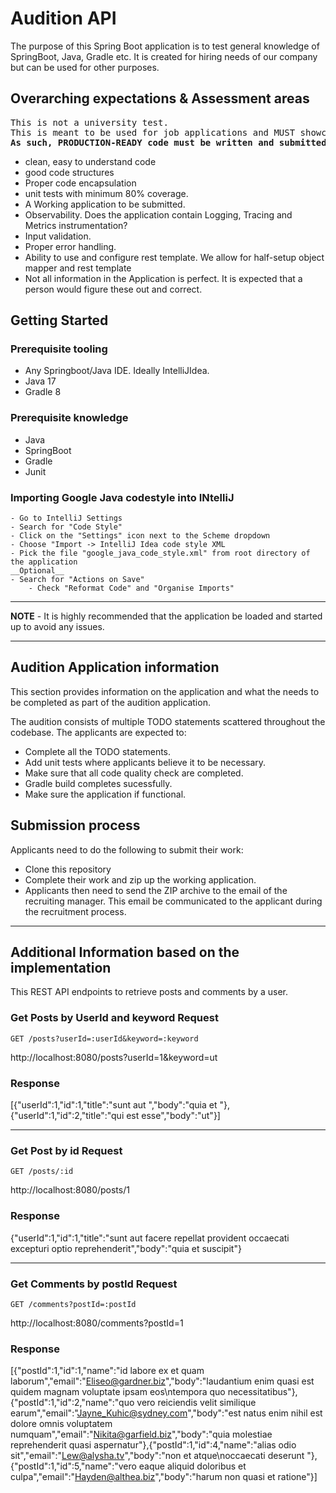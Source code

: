# Audition API

The purpose of this Spring Boot application is to test general knowledge of SpringBoot, Java, Gradle etc. It is created
for hiring needs of our company but can be used for other purposes.

## Overarching expectations & Assessment areas

<pre>
This is not a university test. 
This is meant to be used for job applications and MUST showcase your full skillset. 
<b>As such, PRODUCTION-READY code must be written and submitted. </b> 
</pre>

- clean, easy to understand code
- good code structures
- Proper code encapsulation
- unit tests with minimum 80% coverage.
- A Working application to be submitted.
- Observability. Does the application contain Logging, Tracing and Metrics instrumentation?
- Input validation.
- Proper error handling.
- Ability to use and configure rest template. We allow for half-setup object mapper and rest template
- Not all information in the Application is perfect. It is expected that a person would figure these out and correct.

## Getting Started

### Prerequisite tooling

- Any Springboot/Java IDE. Ideally IntelliJIdea.
- Java 17
- Gradle 8

### Prerequisite knowledge

- Java
- SpringBoot
- Gradle
- Junit

### Importing Google Java codestyle into INtelliJ

```
- Go to IntelliJ Settings
- Search for "Code Style"
- Click on the "Settings" icon next to the Scheme dropdown
- Choose "Import -> IntelliJ Idea code style XML
- Pick the file "google_java_code_style.xml" from root directory of the application
__Optional__
- Search for "Actions on Save"
    - Check "Reformat Code" and "Organise Imports"
```

---
**NOTE** -
It is highly recommended that the application be loaded and started up to avoid any issues.

---

## Audition Application information

This section provides information on the application and what the needs to be completed as part of the audition
application.

The audition consists of multiple TODO statements scattered throughout the codebase. The applicants are expected to:

- Complete all the TODO statements.
- Add unit tests where applicants believe it to be necessary.
- Make sure that all code quality check are completed.
- Gradle build completes sucessfully.
- Make sure the application if functional.

## Submission process

Applicants need to do the following to submit their work:

- Clone this repository
- Complete their work and zip up the working application.
- Applicants then need to send the ZIP archive to the email of the recruiting manager. This email be communicated to the
  applicant during the recruitment process.

  
---

## Additional Information based on the implementation

This REST API endpoints to retrieve posts and comments by a user.

### Get Posts by UserId and keyword Request

`GET /posts?userId=:userId&keyword=:keyword`

http://localhost:8080/posts?userId=1&keyword=ut

### Response

[{"userId":1,"id":1,"title":"sunt aut ","body":"quia et "},{"userId":1,"id":2,"title":"qui est esse","body":"ut"}]

---

### Get Post by id Request

`GET /posts/:id`

http://localhost:8080/posts/1

### Response

{"userId":1,"id":1,"title":"sunt aut facere repellat provident occaecati excepturi optio reprehenderit","body":"quia et
suscipit"}

---

### Get Comments by postId Request

`GET /comments?postId=:postId`

http://localhost:8080/comments?postId=1

### Response

[{"postId":1,"id":1,"name":"id labore ex et quam laborum","email":"Eliseo@gardner.biz","body":"laudantium enim quasi est quidem magnam voluptate ipsam eos\ntempora quo necessitatibus"},{"postId":1,"id":2,"name":"quo vero reiciendis velit similique earum","email":"Jayne_Kuhic@sydney.com","body":"est natus enim nihil est dolore omnis voluptatem numquam","email":"Nikita@garfield.biz","body":"quia molestiae reprehenderit quasi aspernatur"},{"postId":1,"id":4,"name":"alias odio sit","email":"Lew@alysha.tv","body":"non et atque\noccaecati deserunt "},{"postId":1,"id":5,"name":"vero eaque aliquid doloribus et culpa","email":"Hayden@althea.biz","body":"harum non quasi et ratione"}]

